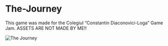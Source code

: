 # The-Journey
This game was made for the Colegiul “Constantin Diaconovici-Loga” Game Jam. ASSETS ARE NOT MADE BY ME!!

![The Journey](https://github.com/user-attachments/assets/35e700bc-53ed-40b8-890c-ebdc1e81d199)
